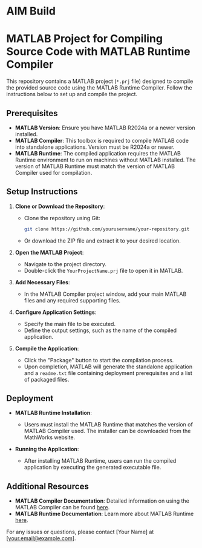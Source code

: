 AIM Build
=========================
# MATLAB Project for Compiling Source Code with MATLAB Runtime Compiler

This repository contains a MATLAB project (`*.prj` file) designed to compile the provided source code using the MATLAB Runtime Compiler. Follow the instructions below to set up and compile the project.

## Prerequisites

- **MATLAB Version**: Ensure you have MATLAB R2024a or a newer version installed.
- **MATLAB Compiler**: This toolbox is required to compile MATLAB code into standalone applications. Version must be R2024a or newer.
- **MATLAB Runtime**: The compiled application requires the MATLAB Runtime environment to run on machines without MATLAB installed. The version of MATLAB Runtime must match the version of MATLAB Compiler used for compilation.

## Setup Instructions

1. **Clone or Download the Repository**:
   - Clone the repository using Git:
     ```bash
     git clone https://github.com/yourusername/your-repository.git
     ```
   - Or download the ZIP file and extract it to your desired location.

2. **Open the MATLAB Project**:
   - Navigate to the project directory.
   - Double-click the `YourProjectName.prj` file to open it in MATLAB.

3. **Add Necessary Files**:
   - In the MATLAB Compiler project window, add your main MATLAB files and any required supporting files.

4. **Configure Application Settings**:
   - Specify the main file to be executed.
   - Define the output settings, such as the name of the compiled application.

5. **Compile the Application**:
   - Click the "Package" button to start the compilation process.
   - Upon completion, MATLAB will generate the standalone application and a `readme.txt` file containing deployment prerequisites and a list of packaged files.

## Deployment

- **MATLAB Runtime Installation**:
  - Users must install the MATLAB Runtime that matches the version of MATLAB Compiler used. The installer can be downloaded from the MathWorks website.

- **Running the Application**:
  - After installing MATLAB Runtime, users can run the compiled application by executing the generated executable file.

## Additional Resources

- **MATLAB Compiler Documentation**: Detailed information on using the MATLAB Compiler can be found [here](https://www.mathworks.com/help/compiler/getting-started-with-matlab-compiler.html).
- **MATLAB Runtime Documentation**: Learn more about MATLAB Runtime [here](https://www.mathworks.com/products/compiler/matlab-runtime.html).

For any issues or questions, please contact [Your Name] at [your.email@example.com].
